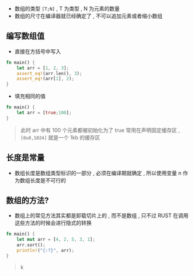 - 数组的类型 `[T;N]` , T 为类型 , N 为元素的数量 
- 数组的尺寸在编译器就已经确定了 , 不可以追加元素或者缩小数组

## 编写数组值

- 直接在方括号中写入

```rust
fn main() {
    let arr = [1, 2, 3];
    assert_eq!(arr.len(), 3);
    assert_eq!(arr[1], 2);
}
```
- 填充相同的值
```rust
fn main() {
    let arr = [true;100];
}
```
> 此时 arr 中有 100 个元素都被初始化为了 true
> 常用在声明固定缓存区 , `[0u8,1024]` 就是一个 1kb 的缓存区

## 长度是常量

- 数组长度是数组类型标识的一部分 , 必须在编译期就确定 , 所以使用变量 n 作为数组长度是不可行的

## 数组的方法?

- 数组上的常见方法其实都是卸载切片上的 , 而不是数组 , 只不过 RUST 在调用这些方法的时候会进行隐式的转换
```rust
fn main() {
    let mut arr = [4, 2, 5, 3, 1];
    arr.sort();
    println!("{:?}", arr);
}
```
> k